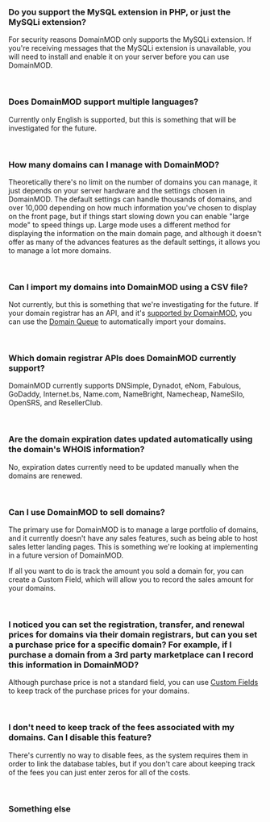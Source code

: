 <h3>Do you support the MySQL extension in PHP, or just the MySQLi extension?</h3>

For security reasons DomainMOD only supports the MySQLi extension. If you're receiving messages that the MySQLi extension is unavailable, you will need to install and enable it on your server before you can use DomainMOD.


<BR><h3>Does DomainMOD support multiple languages?</h3>

Currently only English is supported, but this is something that will be investigated for the future.


<BR><h3>How many domains can I manage with DomainMOD?</h3>

Theoretically there's no limit on the number of domains you can manage, it just depends on your server hardware and the settings chosen in DomainMOD. The default settings can handle thousands of domains, and over 10,000 depending on how much information you've chosen to display on the front page, but if things start slowing down you can enable "large mode" to speed things up. Large mode uses a different method for displaying the information on the main domain page, and although it doesn't offer as many of the advances features as the default settings, it allows you to manage a lot more domains.


<BR><h3>Can I import my domains into DomainMOD using a CSV file?</h3>

Not currently, but this is something that we're investigating for the future. If your domain registrar has an API, and it's [supported by DomainMOD](domain-queue.md#supported-registrars), you can use the [Domain Queue](domain-queue.md) to automatically import your domains.


<BR><h3>Which domain registrar APIs does DomainMOD currently support?</h3>

DomainMOD currently supports DNSimple, Dynadot, eNom, Fabulous, GoDaddy, Internet.bs, Name.com, NameBright, Namecheap, NameSilo, OpenSRS, and ResellerClub.


<BR><h3>Are the domain expiration dates updated automatically using the domain's WHOIS information?</h3> 

No, expiration dates currently need to be updated manually when the domains are renewed.


<BR><h3>Can I use DomainMOD to sell domains?</h3>

The primary use for DomainMOD is to manage a large portfolio of domains, and it currently doesn't have any sales features, such as being able to host sales letter landing pages. This is something we're looking at implementing in a future version of DomainMOD.

If all you want to do is track the amount you sold a domain for, you can create a Custom Field, which will allow you to record the sales amount for your domains.


<BR><h3>I noticed you can set the registration, transfer, and renewal prices for domains via their domain registrars, but can you set a purchase price for a specific domain? For example, if I purchase a domain from a 3rd party marketplace can I record this information in DomainMOD?</h3>

Although purchase price is not a standard field, you can use [Custom Fields](administration.md#custom-fields) to keep track of the purchase prices for your domains.


<BR><h3>I don't need to keep track of the fees associated with my domains. Can I disable this feature?</h3>

There's currently no way to disable fees, as the system requires them in order to link the database tables, but if you don't care about keeping track of the fees you can just enter zeros for all of the costs.


<BR><h3>Something else</h3>

